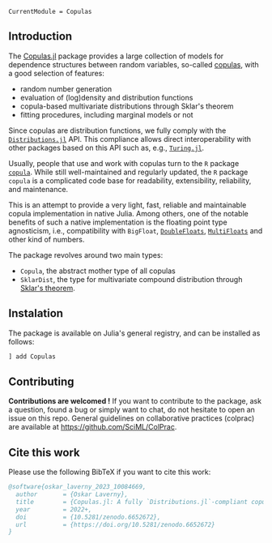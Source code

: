 ```@meta
CurrentModule = Copulas
```

## Introduction

The [Copulas.jl](https://github.com/lrnv/Copulas.jl) package provides a large collection of models for dependence structures between random variables, so-called [copulas](https://en.wikipedia.org/wiki/Copula_(probability_theory)), with a good selection of features: 
- random number generation
- evaluation of (log)density and distribution functions
- copula-based multivariate distributions through Sklar's theorem
- fitting procedures, including marginal models or not

Since copulas are distribution functions, we fully comply with the [`Distributions.jl`](https://github.com/JuliaStats/Distributions.jl) API. This compliance allows direct interoperability with other packages based on this API such as, e.g., [`Turing.jl`](https://github.com/TuringLang/Turing.jl).

Usually, people that use and work with copulas turn to the `R` package [`copula`](https://cran.r-project.org/web/packages/copula/copula.pdf). While still well-maintained and regularly updated, the `R` package `copula` is a complicated code base for readability, extensibility, reliability, and maintenance.

This is an attempt to provide a very light, fast, reliable and maintainable copula implementation in native Julia. Among others, one of the notable benefits of such a native implementation is the floating point type agnosticism, i.e., compatibility with `BigFloat`, [`DoubleFloats`](https://github.com/JuliaMath/DoubleFloats.jl), [`MultiFloats`](https://github.com/dzhang314/MultiFloats.jl) and other kind of numbers.


The package revolves around two main types: 

- `Copula`, the abstract mother type of all copulas
- `SklarDist`, the type for multivariate compound distribution through [Sklar's theorem](https://en.wikipedia.org/wiki/Copula_(probability_theory)#Sklar's_theorem). 

## Instalation

The package is available on Julia's general registry, and can be installed as follows: 

```julia
] add Copulas
```

## Contributing

**Contributions are welcomed !** If you want to contribute to the package, ask a question, found a bug or simply want to chat, do not hesitate to open an issue on this repo. General guidelines on collaborative practices (colprac) are available at https://github.com/SciML/ColPrac.

## Cite this work

Please use the following BibTeX if you want to cite this work: 

```bibtex
@software{oskar_laverny_2023_10084669,
  author       = {Oskar Laverny},
  title        = {Copulas.jl: A fully `Distributions.jl`-compliant copula package},
  year         = 2022+,
  doi          = {10.5281/zenodo.6652672},
  url          = {https://doi.org/10.5281/zenodo.6652672}
}
```